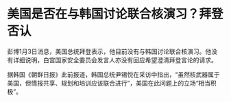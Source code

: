 # 美国是否在与韩国讨论联合核演习？拜登否认

彭博1月3日消息，美国总统拜登表示，他目前没有与韩国讨论联合核演习。他没有详细说明，白宫国家安全委员会发言人亦没有回应希望澄清拜登言论的请求。

据韩国《朝鲜日报》此前报道，韩国总统尹锡悦在采访中指出，“虽然核武器属于美国，但情报共享、规划和培训应该联合进行”，美国在此问题上的立场“相当积极”。

